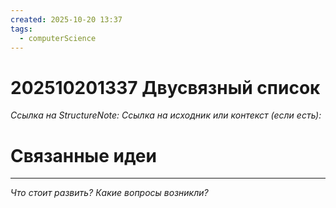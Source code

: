 ```yaml
---
created: 2025-10-20 13:37
tags:
  - computerScience
---
```

# 202510201337 Двусвязный список

*Ссылка на StructureNote:*
*Ссылка на исходник или контекст (если есть):* 

# Связанные идеи

---

*Что стоит развить? Какие вопросы возникли?*
